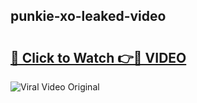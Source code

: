 ## punkie-xo-leaked-video 

# <h2><a href="http://freeplayer.one?title=punkie-xo-leaked-video&ref=21J">🔗 Click to Watch 👉🔴 VIDEO</a></h2>

<a href="http://freeplayer.one?title=punkie-xo-leaked-video&ref=21J" rel="nofollow" data-target="animated-image.originalLink"><img src="https://i.ibb.co.com/xMMVF88/686577567.gif" alt="Viral Video Original" style="max-width: 100%; display: inline-block;" data-target="animated-image.originalImage"></a>

